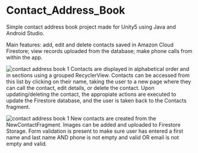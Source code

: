 # Contact_Address_Book
Simple contact address book project made for Unity5 using Java and Android Studio.

Main features: add, edit and delete contacts saved in Amazon Cloud Firestore; view records uploaded from the database; make phone calls from within the app.

![contact address book 1](https://imgur.com/0M6zmpK.png)
Contacts are displayed in alphabetical order and in sections using a grouped RecyclerView. Contacts can be accessed from this list by clicking on their name,
taking the user to a new page where they can call the contact, edit details, or delete the contact. Upon updating/deleting the contact, the appropiate actions 
are executed to update the Firestore database, and the user is taken back to the Contacts fragment.

![contact address book 1](https://imgur.com/KRvvSK3.png)
New contacts are created from the NewContactFragment. Images can be added and uploaded to Firestore Storage. Form validation is present to make sure
user has entered a first name and last name AND phone is not empty and valid OR email is not empty and valid.

